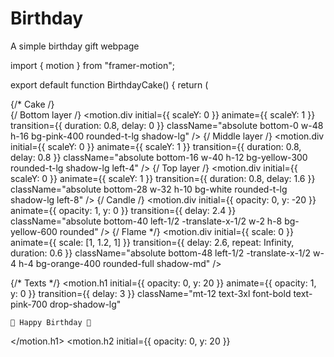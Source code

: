 # Birthday
A simple birthday gift webpage

import { motion } from "framer-motion";

export default function BirthdayCake() { return ( <div className="flex flex-col items-center justify-center min-h-screen bg-gradient-to-b from-pink-200 to-yellow-100 p-4"> {/* Cake /} <div className="relative w-48 h-48"> {/ Bottom layer /} <motion.div initial={{ scaleY: 0 }} animate={{ scaleY: 1 }} transition={{ duration: 0.8, delay: 0 }} className="absolute bottom-0 w-48 h-16 bg-pink-400 rounded-t-lg shadow-lg" /> {/ Middle layer /} <motion.div initial={{ scaleY: 0 }} animate={{ scaleY: 1 }} transition={{ duration: 0.8, delay: 0.8 }} className="absolute bottom-16 w-40 h-12 bg-yellow-300 rounded-t-lg shadow-lg left-4" /> {/ Top layer /} <motion.div initial={{ scaleY: 0 }} animate={{ scaleY: 1 }} transition={{ duration: 0.8, delay: 1.6 }} className="absolute bottom-28 w-32 h-10 bg-white rounded-t-lg shadow-lg left-8" /> {/ Candle /} <motion.div initial={{ opacity: 0, y: -20 }} animate={{ opacity: 1, y: 0 }} transition={{ delay: 2.4 }} className="absolute bottom-40 left-1/2 -translate-x-1/2 w-2 h-8 bg-yellow-600 rounded" /> {/ Flame */} <motion.div initial={{ scale: 0 }} animate={{ scale: [1, 1.2, 1] }} transition={{ delay: 2.6, repeat: Infinity, duration: 0.6 }} className="absolute bottom-48 left-1/2 -translate-x-1/2 w-4 h-4 bg-orange-400 rounded-full shadow-md" /> </div>

{/* Texts */}
  <motion.h1
    initial={{ opacity: 0, y: 20 }}
    animate={{ opacity: 1, y: 0 }}
    transition={{ delay: 3 }}
    className="mt-12 text-3xl font-bold text-pink-700 drop-shadow-lg"
  >
    🎉 Happy Birthday 🎉
  </motion.h1>
  <motion.h2
    initial={{ opacity: 0, y: 20 }}

